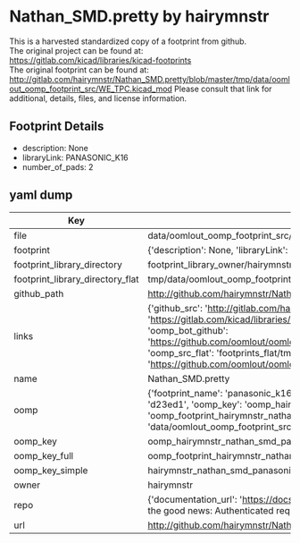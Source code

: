 # Nathan_SMD.pretty by hairymnstr  
This is a harvested standardized copy of a footprint from github.  
The original project can be found at:  
https://gitlab.com/kicad/libraries/kicad-footprints  
The original footprint can be found at:
http://gitlab.com/hairymnstr/Nathan_SMD.pretty/blob/master/tmp/data/oomlout_oomp_footprint_src/WE_TPC.kicad_mod
Please consult that link for additional, details, files, and license information.  
## Footprint Details
* description: None  
* libraryLink: PANASONIC_K16  
* number_of_pads: 2  
## yaml dump  
| Key | Value |  
| --- | --- |  
| file | data/oomlout_oomp_footprint_src/Nathan_SMD.pretty/PANASONIC_K16.kicad_mod |  
| footprint | {'description': None, 'libraryLink': 'PANASONIC_K16', 'number_of_pads': 2} |  
| footprint_library_directory | footprint_library_owner/hairymnstr_Nathan_SMD.pretty |  
| footprint_library_directory_flat | tmp/data/oomlout_oomp_footprint_src/footprints_flat/hairymnstr_nathan_smd_panasonic_k16/working |  
| github_path | http://github.com/hairymnstr/Nathan_SMD.pretty/blob/master/tmp/data/oomlout_oomp_footprint_src/PANASONIC_K16.kicad_mod |  
| links | {'github_src': 'http://gitlab.com/hairymnstr/Nathan_SMD.pretty/blob/master/tmp/data/oomlout_oomp_footprint_src/WE_TPC.kicad_mod', 'github_src_repo': 'https://gitlab.com/kicad/libraries/kicad-footprints', 'oomp_bot': 'tmp/data/oomlout_oomp_footprint_src/footprints/hairymnstr_nathan_smd_panasonic_k16/working', 'oomp_bot_github': 'https://github.com/oomlout/oomlout_oomp_footprint_bot/tree/main/tmp/data/oomlout_oomp_footprint_src/footprints/hairymnstr_nathan_smd_panasonic_k16/working', 'oomp_src_flat': 'footprints_flat/tmp/data/oomlout_oomp_footprint_src/footprints_flat/hairymnstr_nathan_smd_panasonic_k16/working', 'oomp_src_flat_github': 'https://github.com/oomlout/oomlout_oomp_footprint_src/tree/main/tmp/data/oomlout_oomp_footprint_src/footprints_flat/hairymnstr_nathan_smd_panasonic_k16/working'} |  
| name | Nathan_SMD.pretty |  
| oomp | {'footprint_name': 'panasonic_k16', 'library_name': 'nathan_smd', 'md5': 'd23ed1f7d13ccfe05db401062d71d398', 'md5_10': 'd23ed1f7d1', 'md5_5': 'd23ed', 'md5_6': 'd23ed1', 'oomp_key': 'oomp_hairymnstr_nathan_smd_panasonic_k16', 'oomp_key_extra': 'oomp_footprint_hairymnstr_nathan_smd_panasonic_k16', 'oomp_key_full': 'oomp_footprint_hairymnstr_nathan_smd_panasonic_k16_d23ed1', 'oomp_key_simple': 'hairymnstr_nathan_smd_panasonic_k16', 'original_filename': 'data/oomlout_oomp_footprint_src/Nathan_SMD.pretty/PANASONIC_K16.kicad_mod', 'owner_name': 'hairymnstr'} |  
| oomp_key | oomp_hairymnstr_nathan_smd_panasonic_k16 |  
| oomp_key_full | oomp_footprint_hairymnstr_nathan_smd_panasonic_k16 |  
| oomp_key_simple | hairymnstr_nathan_smd_panasonic_k16 |  
| owner | hairymnstr |  
| repo | {'documentation_url': 'https://docs.github.com/rest/overview/resources-in-the-rest-api#rate-limiting', 'message': "API rate limit exceeded for 84.66.142.224. (But here's the good news: Authenticated requests get a higher rate limit. Check out the documentation for more details.)"} |  
| url | http://github.com/hairymnstr/Nathan_SMD.pretty |  

